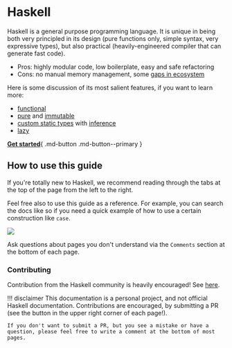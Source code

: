 # Haskell

Haskell is a general purpose programming language. It is unique in being both very principled in its design (pure functions only, simple syntax, very expressive types), but also practical (heavily-engineered compiler that can generate fast code).

- Pros: highly modular code, low boilerplate, easy and safe refactoring
- Cons: no manual memory management, some [gaps in ecosystem](https://github.com/Gabriella439/post-rfc/blob/main/sotu.md)

Here is some discussion of its most salient features, if you want to learn more:


- [functional](/thinkingfunctionally/hof)
- [pure](/thinkingfunctionally/purity) and [immutable](/thinkingfunctionally/immutability)
- [custom static types](/basics/createdata) with [inference](/thinkingfunctionally/typeinference)
- [lazy](/laziness/laziness)


[**Get started**](gettingstarted/overview.md){ .md-button .md-button--primary }

## How to use this guide

If you're totally new to Haskell, we recommend reading through the tabs at the top of the page from the left to the right.

Feel free also to use this guide as a reference. For example, you can search the docs like so if you need a quick example of how to use a certain construction like `case`.

![](/img/search.png)

Ask questions about pages you don't understand via the `Comments` section at the bottom of each page.


### Contributing

Contribution from the Haskell community is heavily encouraged! See [here](https://github.com/reubenharry/haskell-docs/blob/main/Contributing.md).


!!! disclaimer
    This documentation is a personal project, and not official Haskell documentation. Contributions are encouraged, by submitting a PR (see the button in the upper right corner of each page!).

    If you don't want to submit a PR, but you see a mistake or have a question, please feel free to write a comment at the bottom of most pages.